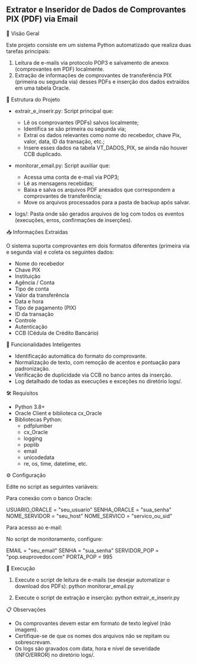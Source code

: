 
Extrator e Inseridor de Dados de Comprovantes PIX (PDF) via Email
---------------------------------------------------------------------------

📌 Visão Geral

Este projeto consiste em um sistema Python automatizado que realiza duas tarefas principais:

1. Leitura de e-mails via protocolo POP3 e salvamento de anexos (comprovantes em PDF) localmente.
2. Extração de informações de comprovantes de transferência PIX (primeira ou segunda via) desses PDFs 
   e inserção dos dados extraídos em uma tabela Oracle.

📂 Estrutura do Projeto

- extrair_e_inserir.py: Script principal que:
  - Lê os comprovantes (PDFs) salvos localmente;
  - Identifica se são primeira ou segunda via;
  - Extrai os dados relevantes como nome do recebedor, chave Pix, valor, data, ID da transação, etc.;
  - Insere esses dados na tabela VT_DADOS_PIX, se ainda não houver CCB duplicado.

- monitorar_email.py: Script auxiliar que:
  - Acessa uma conta de e-mail via POP3;
  - Lê as mensagens recebidas;
  - Baixa e salva os arquivos PDF anexados que correspondem a comprovantes de transferência;
  - Move os arquivos processados para a pasta de backup após salvar.

- logs/: Pasta onde são gerados arquivos de log com todos os eventos (execuções, erros, confirmações de inserções).

📥 Informações Extraídas

O sistema suporta comprovantes em dois formatos diferentes (primeira via e segunda via) e coleta os seguintes dados:

- Nome do recebedor
- Chave PIX
- Instituição
- Agência / Conta
- Tipo de conta
- Valor da transferência
- Data e hora
- Tipo de pagamento (PIX)
- ID da transação
- Controle
- Autenticação
- CCB (Cédula de Crédito Bancário)

🧠 Funcionalidades Inteligentes

- Identificação automática do formato do comprovante.
- Normalização de texto, com remoção de acentos e pontuação para padronização.
- Verificação de duplicidade via CCB no banco antes da inserção.
- Log detalhado de todas as execuções e exceções no diretório logs/.

🛠️ Requisitos

- Python 3.8+
- Oracle Client e biblioteca cx_Oracle
- Bibliotecas Python:
  - pdfplumber
  - cx_Oracle
  - logging
  - poplib
  - email
  - unicodedata
  - re, os, time, datetime, etc.

⚙️ Configuração

Edite no script as seguintes variáveis:

Para conexão com o banco Oracle:

USUARIO_ORACLE = "seu_usuario"
SENHA_ORACLE = "sua_senha"
NOME_SERVIDOR = "seu_host"
NOME_SERVICO = "servico_ou_sid"

Para acesso ao e-mail:

No script de monitoramento, configure:

EMAIL = "seu_email"
SENHA = "sua_senha"
SERVIDOR_POP = "pop.seuprovedor.com"
PORTA_POP = 995

🧪 Execução

1. Execute o script de leitura de e-mails (se desejar automatizar o download dos PDFs):
   python monitorar_email.py

2. Execute o script de extração e inserção:
   python extrair_e_inserir.py

📋 Observações

- Os comprovantes devem estar em formato de texto legível (não imagem).
- Certifique-se de que os nomes dos arquivos não se repitam ou sobrescrevam.
- Os logs são gravados com data, hora e nível de severidade (INFO/ERROR) no diretório logs/.

